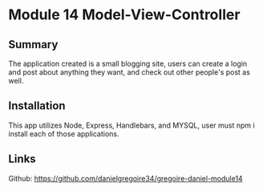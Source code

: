# Module 14 Model-View-Controller

## Summary 
The application created is a small blogging site, users can create a login and post about anything they want, and check out other people's post as well.

## Installation 
This app utilizes Node, Express, Handlebars, and MYSQL, user must npm i install each of those applications.

## Links 
Github: https://github.com/danielgregoire34/gregoire-daniel-module14
